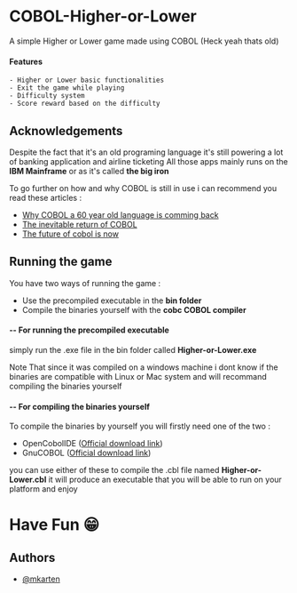 
# COBOL-Higher-or-Lower
A simple Higher or Lower game made using COBOL (Heck yeah thats old)

#### Features
    - Higher or Lower basic functionalities
    - Exit the game while playing
    - Difficulty system
    - Score reward based on the difficulty


## Acknowledgements
Despite the fact that it's an old programing language it's still powering a lot of banking application and airline ticketing
All those apps mainly runs on the __IBM Mainframe__ or as it's called __the big iron__

To go further on how and why COBOL is still in use i can recommend you read these articles :
- [Why COBOL a 60 year old language is comming back](https://stackoverflow.blog/2020/04/20/brush-up-your-cobol-why-is-a-60-year-old-language-suddenly-in-demand/)
- [The inevitable return of COBOL](https://www.hackerrank.com/blog/the-inevitable-return-of-cobol/)
- [The future of cobol is now](https://www.infoworld.com/article/3596594/the-future-of-cobol-is-now.html)
## Running the game

You have two ways of running the game :

- Use the precompiled executable in the __bin folder__
- Compile the binaries yourself with the __cobc COBOL compiler__

#### -- For running the precompiled executable
simply run the .exe file in the bin folder called __Higher-or-Lower.exe__

Note That since it was compiled on a windows machine i dont know if the binaries are compatible with Linux or Mac system and will recommand compiling the binaries yourself

#### -- For compiling the binaries yourself
To compile the binaries by yourself you will firstly need one of the two :

- OpenCobolIDE ([Official download link](https://launchpad.net/cobcide/+download))
- GnuCOBOL ([Official download link](https://sourceforge.net/projects/gnucobol/))

you can use either of these to compile the .cbl file named __Higher-or-Lower.cbl__
it will produce an executable that you will be able to run on your platform and enjoy

# Have Fun 😁
## Authors

- [@mkarten](https://www.github.com/mkarten)

